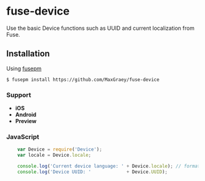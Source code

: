 fuse-device
============

Use the basic Device functions such as UUID and current localization from Fuse.


## Installation

Using [fusepm](https://github.com/bolav/fusepm)

    $ fusepm install https://github.com/MaxGraey/fuse-device

### Support
- **iOS**
- **Android**
- **Preview**


### JavaScript

```js
    var Device = require('Device');
    var locale = Device.locale;

    console.log('Current device language: ' + Device.locale); // format in BCP-47 for all platforms
    console.log('Device UUID: '             + Device.UUID);
```
